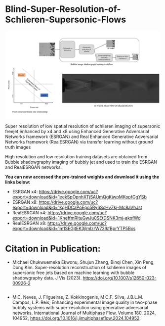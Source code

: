 # Blind-Super-Resolution-of-Schlieren-Supersonic-Flows

<p align="center">
<img src="Figures/abstract_graphics.gif" width="800">
</p>

Super resolution of low spatial resolution of schlieren imaging of supersonic freejet enhanced by x4 and x8 using Enhanced Generative Adversarial Networks framework (ESRGAN) and Real Enhanced Generative Adversarial Networks framework (RealESRGAN) via transfer learning without ground truth images

High resolution and low resolution training datasets are obtained from Bubble shadowgraphy imaging of bubbly jet and used to train the ESRGAN and RealESRGAN networks.

**You can now accessed the pre-trained weights and download it using the links below:** 
* ESRGAN x4: https://drive.google.com/uc?export=download&id=1eekSpOpnhXTjSAUmQgKjwpMKopfGgYSb
* ESRGAN x8: https://drive.google.com/uc?export=download&id=1kqHDCaPoEgo5Ry6ScHvZkj-Mc8aVhJst
* RealESRGAN x4: https://drive.google.com/uc?export=download&id=1KneffmRItuGwJu0SEtDSNK3mj-akofWd
* RealESRGAN x8: https://drive.google.com/uc?export=download&id=1m1SEGjtEK3jlmIzrW73IkfBprYTP5Bxs


# Citation in Publication:

* Michael Chukwuemeka Ekwonu, Shujun Zhang, Binqi Chen,  Xin Peng, Dong Kim. Super-resolution reconstruction of schlieren images of supersonic free jets based on machine learning with bubble shadowgraphy data. J Vis (2023). https://doi.org/10.1007/s12650-023-00926-2
```latex

```
* M.C. Neves, J. Filgueiras, Z. Kokkinogenis, M.C.F. Silva, J.B.L.M. Campos, L.P. Reis,
Enhancing experimental image quality in two-phase bubbly systems with super-resolution using generative adversarial networks,
International Journal of Multiphase Flow, Volume 180, 2024, 104952, https://doi.org/10.1016/j.ijmultiphaseflow.2024.104952.
